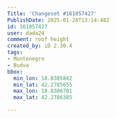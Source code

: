 ```yaml
---
Title: 'Changeset #161857427'
PublishDate: 2025-01-28T13:14:48Z
id: 161857427
user: dada24
comment: roof height
created_by: iD 2.30.4
tags:
- Montenegro
- Budva
bbox:
  min_lon: 18.8385842
  min_lat: 42.2785655
  max_lon: 18.8386781
  max_lat: 42.2786385

---
```

